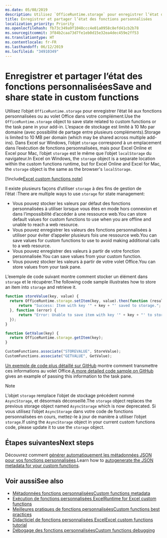 ```yaml
---
ms.date: 05/08/2019
description: Utilisez `OfficeRuntime.storage` pour enregistrer l’état des fonctions personnalisées.
title: Enregistrer et partager l’état des fonctions personnalisées
localization_priority: Priority
ms.openlocfilehash: fb73c349a9f1048ccc4e01a0958c8efd41cb2b78
ms.sourcegitcommit: 3f84b2caa73d7fe1eb0d15e32ea4dec459e2ff53
ms.translationtype: HT
ms.contentlocale: fr-FR
ms.lasthandoff: 06/12/2019
ms.locfileid: "34910349"
---
```

# <a name="save-and-share-state-in-custom-functions"></a><span data-ttu-id="fa084-103">Enregistrer et partager l’état des fonctions personnalisées</span><span class="sxs-lookup"><span data-stu-id="fa084-103">Save and share state in custom functions</span></span>

<span data-ttu-id="fa084-104">Utilisez l’objet `OfficeRuntime.storage` pour enregistrer l’état lié aux fonctions personnalisées ou au volet Office dans votre complément.</span><span class="sxs-lookup"><span data-stu-id="fa084-104">Use the `OfficeRuntime.storage` object to save state related to custom functions or the task pane in your add-in.</span></span> <span data-ttu-id="fa084-105">L’espace de stockage est limité à 10 Mo par domaine (avec possibilité de partage entre plusieurs compléments).</span><span class="sxs-lookup"><span data-stu-id="fa084-105">Storage is limited to 10 MB per domain (which may be shared across multiple add-ins).</span></span> <span data-ttu-id="fa084-106">Dans Excel sur Windows, l’objet `storage` correspond à un emplacement dans l’exécution de fonctions personnalisées, mais pour Excel Online et Excel pour Mac, l’objet `storage` est le même que l’objet `localStorage` du navigateur.</span><span class="sxs-lookup"><span data-stu-id="fa084-106">In Excel on Windows, the `storage` object is a separate location within the custom functions runtime, but for Excel Online and Excel for Mac, the `storage` object is the same as the browser's `localStorage`.</span></span>

[!include[Excel custom functions note](../includes/excel-custom-functions-note.md)]

<span data-ttu-id="fa084-107">Il existe plusieurs façons d’utiliser `storage` à des fins de gestion de l’état :</span><span class="sxs-lookup"><span data-stu-id="fa084-107">There are multiple ways to use `storage` for state management:</span></span>

- <span data-ttu-id="fa084-108">Vous pouvez stocker les valeurs par défaut des fonctions personnalisées à utiliser lorsque vous êtes en mode hors connexion et dans l’impossibilité d’accéder à une ressource web.</span><span class="sxs-lookup"><span data-stu-id="fa084-108">You can store default values for custom functions to use when you are offline and unable to reach a web resource.</span></span>
- <span data-ttu-id="fa084-109">Vous pouvez enregistrer les valeurs des fonctions personnalisées à utiliser pour éviter d’appeler plusieurs fois une ressource web.</span><span class="sxs-lookup"><span data-stu-id="fa084-109">You can save values for custom functions to use to avoid making additional calls to a web resource.</span></span>
- <span data-ttu-id="fa084-110">Vous pouvez enregistrer des valeurs à partir de votre fonction personnalisée.</span><span class="sxs-lookup"><span data-stu-id="fa084-110">You can save values from your custom function.</span></span>
- <span data-ttu-id="fa084-111">Vous pouvez stocker les valeurs à partir de votre volet Office.</span><span class="sxs-lookup"><span data-stu-id="fa084-111">You can store values from your task pane.</span></span>

<span data-ttu-id="fa084-112">L’exemple de code suivant montre comment stocker un élément dans `storage` et le récupérer.</span><span class="sxs-lookup"><span data-stu-id="fa084-112">The following code sample illustrates how to store an item into `storage` and retrieve it.</span></span>

```js
function storeValue(key, value) {
  return OfficeRuntime.storage.setItem(key, value).then(function (result) {
      return "Success: Item with key '" + key + "' saved to storage.";
  }, function (error) {
      return "Error: Unable to save item with key '" + key + "' to storage. " + error;
  });
}

function GetValue(key) {
  return OfficeRuntime.storage.getItem(key);
}

CustomFunctions.associate("STOREVALUE", StoreValue);
CustomFunctions.associate("GETVALUE", GetValue);
```

<span data-ttu-id="fa084-113">[Un exemple de code plus détaillé sur GitHub](https://github.com/OfficeDev/PnP-OfficeAddins/tree/master/Excel-custom-functions/AsyncStorage) montre comment transmettre ces informations au volet Office.</span><span class="sxs-lookup"><span data-stu-id="fa084-113">[A more detailed code sample on GitHub](https://github.com/OfficeDev/PnP-OfficeAddins/tree/master/Excel-custom-functions/AsyncStorage) gives an example of passing this information to the task pane.</span></span>

>[!NOTE]
> <span data-ttu-id="fa084-114">L’objet `storage` remplace l’objet de stockage précédent nommé `AsyncStorage`, et désormais déconseillé.</span><span class="sxs-lookup"><span data-stu-id="fa084-114">The `storage` object replaces the previous storage object named `AsyncStorage` which is now deprecated.</span></span> <span data-ttu-id="fa084-115">Si vous utilisez l’objet `AsyncStorage` dans votre code de fonctions personnalisées en cours, mettez-le à jour de manière à utiliser l’objet `storage`.</span><span class="sxs-lookup"><span data-stu-id="fa084-115">If using the `AsyncStorage` object in your current custom functions code, please update it to use the `storage` object.</span></span>

## <a name="next-steps"></a><span data-ttu-id="fa084-116">Étapes suivantes</span><span class="sxs-lookup"><span data-stu-id="fa084-116">Next steps</span></span>
<span data-ttu-id="fa084-117">Découvrez comment [générer automatiquement les métadonnées JSON pour vos fonctions personnalisées](custom-functions-json-autogeneration.md).</span><span class="sxs-lookup"><span data-stu-id="fa084-117">Learn how to [autogenerate the JSON metadata for your custom functions](custom-functions-json-autogeneration.md).</span></span> 

## <a name="see-also"></a><span data-ttu-id="fa084-118">Voir aussi</span><span class="sxs-lookup"><span data-stu-id="fa084-118">See also</span></span>

* [<span data-ttu-id="fa084-119">Métadonnées fonctions personnalisées</span><span class="sxs-lookup"><span data-stu-id="fa084-119">Custom functions metadata</span></span>](custom-functions-json.md)
* [<span data-ttu-id="fa084-120">Exécution de fonctions personnalisées Excel</span><span class="sxs-lookup"><span data-stu-id="fa084-120">Runtime for Excel custom functions</span></span>](custom-functions-runtime.md)
* [<span data-ttu-id="fa084-121">Meilleures pratiques de fonctions personnalisées</span><span class="sxs-lookup"><span data-stu-id="fa084-121">Custom functions best practices</span></span>](custom-functions-best-practices.md)
* [<span data-ttu-id="fa084-122">Didacticiel de fonctions personnalisées Excel</span><span class="sxs-lookup"><span data-stu-id="fa084-122">Excel custom functions tutorial</span></span>](../tutorials/excel-tutorial-create-custom-functions.md)
* [<span data-ttu-id="fa084-123">Débogage des fonctions personnalisées</span><span class="sxs-lookup"><span data-stu-id="fa084-123">Custom functions debugging</span></span>](custom-functions-debugging.md)
